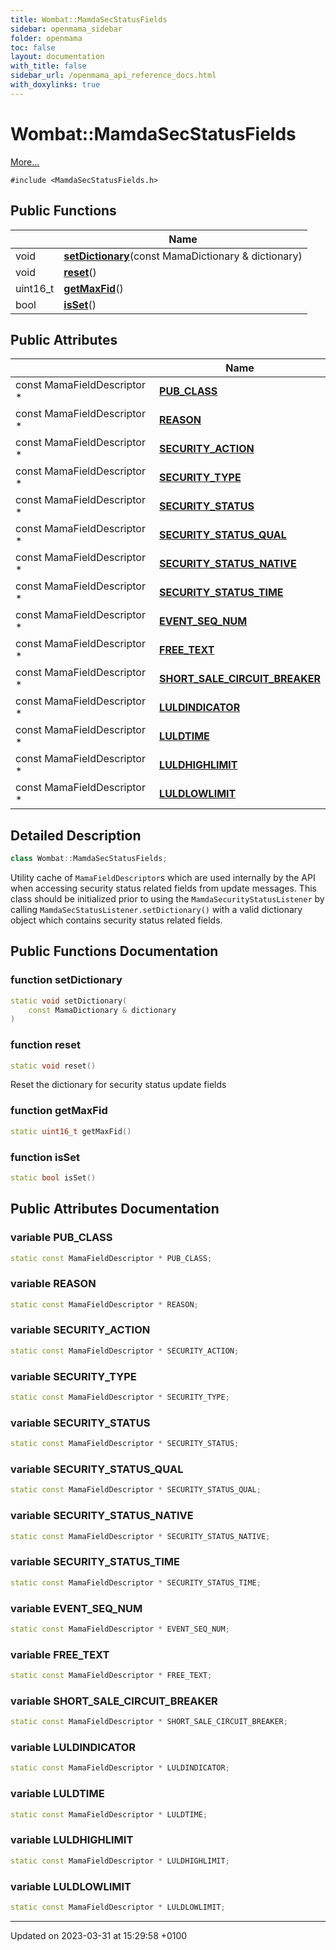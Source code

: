 ```yaml
---
title: Wombat::MamdaSecStatusFields
sidebar: openmama_sidebar
folder: openmama
toc: false
layout: documentation
with_title: false
sidebar_url: /openmama_api_reference_docs.html
with_doxylinks: true
---
```


# Wombat::MamdaSecStatusFields



 [More...](#detailed-description)


`#include <MamdaSecStatusFields.h>`

## Public Functions

|                | Name           |
| -------------- | -------------- |
| void | **[setDictionary](classWombat_1_1MamdaSecStatusFields.html#function-setdictionary)**(const MamaDictionary & dictionary) |
| void | **[reset](classWombat_1_1MamdaSecStatusFields.html#function-reset)**() |
| uint16_t | **[getMaxFid](classWombat_1_1MamdaSecStatusFields.html#function-getmaxfid)**() |
| bool | **[isSet](classWombat_1_1MamdaSecStatusFields.html#function-isset)**() |

## Public Attributes

|                | Name           |
| -------------- | -------------- |
| const MamaFieldDescriptor * | **[PUB_CLASS](classWombat_1_1MamdaSecStatusFields.html#variable-pub-class)**  |
| const MamaFieldDescriptor * | **[REASON](classWombat_1_1MamdaSecStatusFields.html#variable-reason)**  |
| const MamaFieldDescriptor * | **[SECURITY_ACTION](classWombat_1_1MamdaSecStatusFields.html#variable-security-action)**  |
| const MamaFieldDescriptor * | **[SECURITY_TYPE](classWombat_1_1MamdaSecStatusFields.html#variable-security-type)**  |
| const MamaFieldDescriptor * | **[SECURITY_STATUS](classWombat_1_1MamdaSecStatusFields.html#variable-security-status)**  |
| const MamaFieldDescriptor * | **[SECURITY_STATUS_QUAL](classWombat_1_1MamdaSecStatusFields.html#variable-security-status-qual)**  |
| const MamaFieldDescriptor * | **[SECURITY_STATUS_NATIVE](classWombat_1_1MamdaSecStatusFields.html#variable-security-status-native)**  |
| const MamaFieldDescriptor * | **[SECURITY_STATUS_TIME](classWombat_1_1MamdaSecStatusFields.html#variable-security-status-time)**  |
| const MamaFieldDescriptor * | **[EVENT_SEQ_NUM](classWombat_1_1MamdaSecStatusFields.html#variable-event-seq-num)**  |
| const MamaFieldDescriptor * | **[FREE_TEXT](classWombat_1_1MamdaSecStatusFields.html#variable-free-text)**  |
| const MamaFieldDescriptor * | **[SHORT_SALE_CIRCUIT_BREAKER](classWombat_1_1MamdaSecStatusFields.html#variable-short-sale-circuit-breaker)**  |
| const MamaFieldDescriptor * | **[LULDINDICATOR](classWombat_1_1MamdaSecStatusFields.html#variable-luldindicator)**  |
| const MamaFieldDescriptor * | **[LULDTIME](classWombat_1_1MamdaSecStatusFields.html#variable-luldtime)**  |
| const MamaFieldDescriptor * | **[LULDHIGHLIMIT](classWombat_1_1MamdaSecStatusFields.html#variable-luldhighlimit)**  |
| const MamaFieldDescriptor * | **[LULDLOWLIMIT](classWombat_1_1MamdaSecStatusFields.html#variable-luldlowlimit)**  |

## Detailed Description

```cpp
class Wombat::MamdaSecStatusFields;
```


Utility cache of `MamaFieldDescriptor`s which are used internally by the API when accessing security status related fields from update messages. This class should be initialized prior to using the `MamdaSecurityStatusListener` by calling `MamdaSecStatusListener.setDictionary()` with a valid dictionary object which contains security status related fields. 

## Public Functions Documentation

### function setDictionary

```cpp
static void setDictionary(
    const MamaDictionary & dictionary
)
```


### function reset

```cpp
static void reset()
```


Reset the dictionary for security status update fields 


### function getMaxFid

```cpp
static uint16_t getMaxFid()
```


### function isSet

```cpp
static bool isSet()
```


## Public Attributes Documentation

### variable PUB_CLASS

```cpp
static const MamaFieldDescriptor * PUB_CLASS;
```


### variable REASON

```cpp
static const MamaFieldDescriptor * REASON;
```


### variable SECURITY_ACTION

```cpp
static const MamaFieldDescriptor * SECURITY_ACTION;
```


### variable SECURITY_TYPE

```cpp
static const MamaFieldDescriptor * SECURITY_TYPE;
```


### variable SECURITY_STATUS

```cpp
static const MamaFieldDescriptor * SECURITY_STATUS;
```


### variable SECURITY_STATUS_QUAL

```cpp
static const MamaFieldDescriptor * SECURITY_STATUS_QUAL;
```


### variable SECURITY_STATUS_NATIVE

```cpp
static const MamaFieldDescriptor * SECURITY_STATUS_NATIVE;
```


### variable SECURITY_STATUS_TIME

```cpp
static const MamaFieldDescriptor * SECURITY_STATUS_TIME;
```


### variable EVENT_SEQ_NUM

```cpp
static const MamaFieldDescriptor * EVENT_SEQ_NUM;
```


### variable FREE_TEXT

```cpp
static const MamaFieldDescriptor * FREE_TEXT;
```


### variable SHORT_SALE_CIRCUIT_BREAKER

```cpp
static const MamaFieldDescriptor * SHORT_SALE_CIRCUIT_BREAKER;
```


### variable LULDINDICATOR

```cpp
static const MamaFieldDescriptor * LULDINDICATOR;
```


### variable LULDTIME

```cpp
static const MamaFieldDescriptor * LULDTIME;
```


### variable LULDHIGHLIMIT

```cpp
static const MamaFieldDescriptor * LULDHIGHLIMIT;
```


### variable LULDLOWLIMIT

```cpp
static const MamaFieldDescriptor * LULDLOWLIMIT;
```


-------------------------------

Updated on 2023-03-31 at 15:29:58 +0100